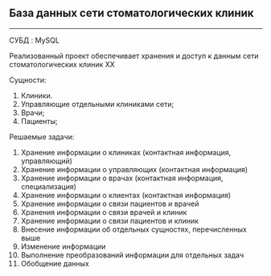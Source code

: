 ## База данных сети стоматологических клиник

---

СУБД : MySQL

Реализованный проект обеспечивает хранения и доступ к данным сети стоматологических клиник XX

Cущности:

1. Клиники.
2. Управляющие отдельными клиниками сети;
3. Врачи;
4. Пациенты;

Решаемые задачи:

1. Хранение информации о клиниках (контактная информация, управляющий)
2. Хранение информации о управляющих (контактная информация)
3. Хранение информации о врачах (контактная информация, специализация)
4. Хранение информации о клиентах (контактная информация)
5. Хранение информации о связи пациентов и врачей
6. Хранения информации о связи врачей и клиник
7. Хранение информации о связи пациентов и клиник
8. Внесение информации об отдельных сущностях, перечисленных выше
9. Изменение информации
10. Выполнение преобразований информации для отдельных задач
11. Обобщение данных
